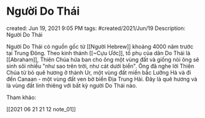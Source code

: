 # Người Do Thái

created: Jun 19, 2021 9:05 PM
tags: #created/2021/Jun/19
Description: Người Do Thái

Người Do Thái có nguồn gốc từ [[Người Hebrew]] khoảng 4000 năm trước tại Trung Đông. Theo kinh thánh [[~Cựu Ước]], tổ phụ của dân Do Thái là [[Abraham]], Thiên Chúa hứa ban cho ông một vùng đất và giống nòi ông sẽ sinh sôi nhiều "như sao trên trời, như cát dưới biển". Ông đã nghe lời Thiên Chúa từ bỏ quê hương ở thành Ur, một vùng đất miền bắc Lưỡng Hà và đi đến Canaan - một vùng đất ven bờ biển Địa Trung Hải. Đây là quê hương và là vùng đất linh thiêng với bất kỳ người Do Thái nào.


Tham khảo:

[[2021 06 21 21 12 note_01]]